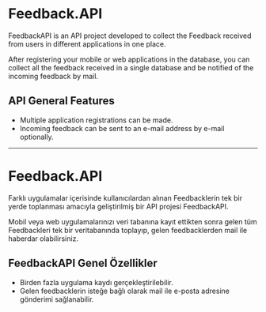 # Feedback.API

FeedbackAPI is an API project developed to collect the Feedback received from users in different applications in one place.

After registering your mobile or web applications in the database, you can collect all the feedback received in a single database and be notified of the incoming feedback by mail.

## API General Features

 - Multiple application registrations can be made.
 - Incoming feedback can be sent to an e-mail address by e-mail optionally.



---------------------------------------------------------------------------------------------------------------------------------


# Feedback.API

Farklı uygulamalar içerisinde kullanıcılardan alınan Feedbacklerin tek bir yerde toplanması amacıyla geliştirilmiş bir API projesi FeedbackAPI.

Mobil veya web uygulamalarınızı veri tabanına kayıt ettikten sonra gelen tüm Feedbackleri tek bir veritabanında toplayıp, gelen feedbacklerden mail ile haberdar olabilirsiniz.

## FeedbackAPI Genel Özellikler

 - Birden fazla uygulama kaydı gerçekleştirilebilir.
 - Gelen feedbacklerin isteğe bağlı olarak mail ile e-posta adresine gönderimi sağlanabilir. 
